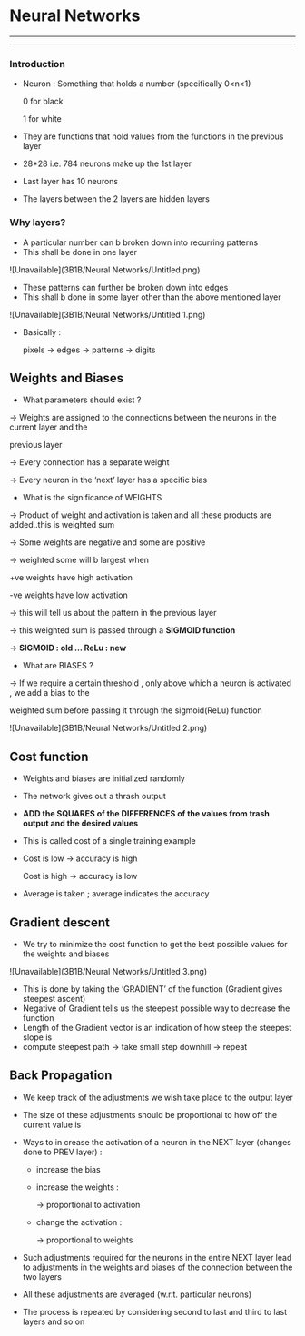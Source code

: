 # Neural Networks

---

---

### Introduction

- Neuron : Something that holds a number (specifically 0<n<1)
    
    0 for black 
    
    1 for white
    
- They are functions that hold values from the functions in the previous layer
- 28*28 i.e. 784 neurons make up the 1st layer
- Last layer has 10 neurons
- The layers between the 2 layers are hidden layers

 

### Why layers?

- A particular number can b broken down into recurring patterns
- This shall be done in one layer

![Unavailable](3B1B/Neural Networks/Untitled.png)

- These patterns can further be broken down into edges
- This shall b done in some layer other than the above mentioned layer

![Unavailable](3B1B/Neural Networks/Untitled 1.png)

- Basically :
    
    pixels → edges → patterns → digits
    

## Weights and Biases

- What parameters should exist ?

→  Weights are assigned to the connections between the neurons in the current layer and the

previous layer

→ Every connection has a separate weight 

→ Every neuron in the ‘next’ layer has a specific bias 

- What is the significance of WEIGHTS

→  Product of weight and activation is taken and all these products are added..this is weighted sum

→ Some weights are negative and some are positive 

→ weighted some will b largest when 

+ve weights have high activation 

-ve weights have low activation 

→ this will tell us about the pattern in the previous layer 

→ this weighted sum is passed through a ************************SIGMOID function************************

→ **SIGMOID : old … ReLu : new**  

- What are BIASES ?

→ If we require a certain threshold , only above which a neuron is activated , we add a bias to the

weighted sum before passing it through the sigmoid(ReLu) function

![Unavailable](3B1B/Neural Networks/Untitled 2.png)

## Cost function

- Weights and biases are initialized randomly
- The network gives out a thrash output
- **ADD the SQUARES of the DIFFERENCES of the values from trash output and the desired values**
- This is called cost of a single training example
- Cost is low → accuracy is high
    
    Cost is high → accuracy is low 
    
- Average is taken ; average indicates the accuracy

 

## Gradient descent

- We try to minimize the cost function to get the best possible values for the weights and biases

![Unavailable](3B1B/Neural Networks/Untitled 3.png)

- This is done by taking the ‘GRADIENT’ of the function (Gradient gives steepest ascent)
- Negative of Gradient tells us the steepest possible way to decrease the function
- Length of the Gradient vector is an indication of how steep the steepest slope is
- compute steepest path → take small step downhill → repeat

## Back Propagation

- We keep track of the adjustments we wish take place to the output layer
- The size of these adjustments should be proportional to how off the current value is
- Ways to in crease the activation of a neuron in the NEXT layer (changes done to PREV layer) :
    - increase the bias
    - increase the weights :
        
        → proportional to activation
        
    - change the activation :
        
        → proportional to weights 
        
- Such adjustments required for the neurons in the entire NEXT layer lead to adjustments in the weights and biases of the connection between the two layers
- All these adjustments are averaged (w.r.t. particular neurons)
- The process is repeated by considering second to last and third to last layers and so on
